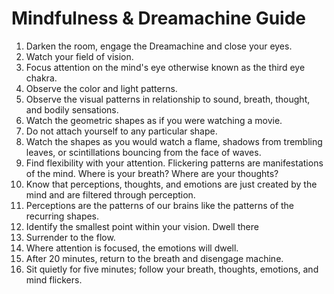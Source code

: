 # Mindfulness & Dreamachine Guide

1. Darken the room, engage the Dreamachine and close your eyes.
2. Watch your field of vision.
3. Focus attention on the mind's eye otherwise known as the third eye chakra.
4. Observe the color and light patterns.
5. Observe the visual patterns in relationship to sound, breath, thought, and bodily sensations.
6. Watch the geometric shapes as if you were watching a movie.
7. Do not attach yourself to any particular shape.
8. Watch the shapes as you would watch a flame, shadows from trembling leaves, or scintillations bouncing from the face of waves.
9. Find flexibility with your attention. Flickering patterns are manifestations of the mind. Where is your breath? Where are your thoughts?
10. Know that perceptions, thoughts, and emotions are just created by the mind and are filtered through perception.
11. Perceptions are the patterns of our brains like the patterns of the recurring shapes.
12. Identify the smallest point within your vision. Dwell there
13. Surrender to the flow.
14. Where attention is focused, the emotions will dwell.
15. After 20 minutes, return to the breath and disengage machine.
16. Sit quietly for five minutes; follow your breath, thoughts, emotions, and mind flickers.
